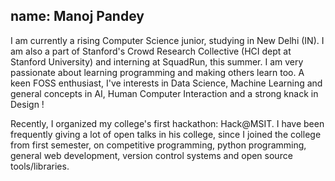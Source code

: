 name: Manoj Pandey
---
I am currently a rising Computer Science junior, studying in New Delhi (IN). I am also a part of Stanford's Crowd Research Collective (HCI dept at Stanford University) and interning at SquadRun, this summer. 
I am very passionate about learning programming and making others learn too. A keen FOSS enthusiast, I've interests in Data Science, Machine Learning and general concepts in AI, Human Computer Interaction and a strong knack in Design !

Recently, I organized my college's first hackathon: Hack@MSIT. I have been frequently giving a lot of open talks in his college, since I joined the college from first semester, on competitive programming, python programming, general web development, version control systems and open source tools/libraries.